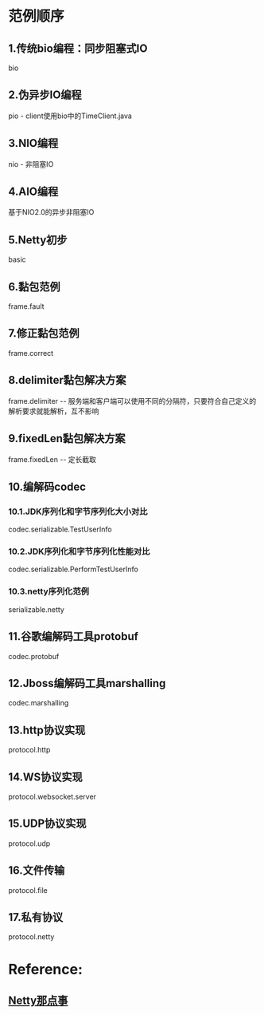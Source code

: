 
# 范例顺序

## 1.传统bio编程：同步阻塞式IO
bio

## 2.伪异步IO编程
pio - client使用bio中的TimeClient.java

## 3.NIO编程
nio - 非阻塞IO

## 4.AIO编程
基于NIO2.0的异步非阻塞IO

## 5.Netty初步
basic

## 6.黏包范例
frame.fault

## 7.修正黏包范例
frame.correct

## 8.delimiter黏包解决方案
frame.delimiter -- 服务端和客户端可以使用不同的分隔符，只要符合自己定义的解析要求就能解析，互不影响

## 9.fixedLen黏包解决方案
frame.fixedLen -- 定长截取

## 10.编解码codec
### 10.1.JDK序列化和字节序列化大小对比
codec.serializable.TestUserInfo
### 10.2.JDK序列化和字节序列化性能对比
codec.serializable.PerformTestUserInfo
### 10.3.netty序列化范例
serializable.netty

## 11.谷歌编解码工具protobuf
codec.protobuf

## 12.Jboss编解码工具marshalling
codec.marshalling

## 13.http协议实现
protocol.http

## 14.WS协议实现
protocol.websocket.server

## 15.UDP协议实现
protocol.udp

## 16.文件传输
protocol.file

## 17.私有协议
protocol.netty




# Reference:
## [Netty那点事](http://www.importnew.com/17647.html)


